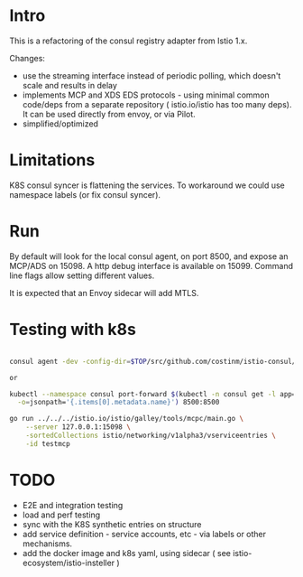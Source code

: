 # Intro

This is a refactoring of the consul registry adapter from Istio 1.x.

Changes:
- use the streaming interface instead of periodic polling, which doesn't scale and results in delay
- implements MCP and XDS EDS protocols - using minimal common code/deps from a separate repository ( istio.io/istio has too many
deps). It can be used directly from envoy, or via Pilot.
- simplified/optimized

# Limitations

K8S consul syncer is flattening the services. To workaround we could use namespace labels (or fix consul syncer).

# Run

By default will look for the local consul agent, on port 8500, and expose an MCP/ADS on 15098. A http debug interface
is available on 15099. Command line flags allow setting different values.

It is expected that an Envoy sidecar will add MTLS.


# Testing with k8s

```bash

consul agent -dev -config-dir=$TOP/src/github.com/costinm/istio-consul/pkg/consul/testdata/config-dir -ui

or

kubectl --namespace consul port-forward $(kubectl -n consul get -l app=consul pod -l component=server \
  -o=jsonpath='{.items[0].metadata.name}') 8500:8500

go run ../../../istio.io/istio/galley/tools/mcpc/main.go \
    --server 127.0.0.1:15098 \
    -sortedCollections istio/networking/v1alpha3/vserviceentries \
    -id testmcp 

```

# TODO

- E2E and integration testing
- load and perf testing 
- sync with the K8S synthetic entries on structure
- add service definition - service accounts, etc - via labels or other mechanisms.
- add the docker image and k8s yaml, using sidecar ( see istio-ecosystem/istio-insteller )
